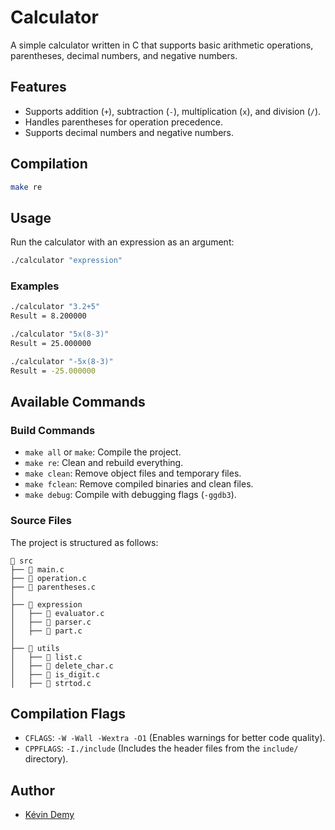 # Calculator

A simple calculator written in C that supports basic arithmetic operations, parentheses, decimal numbers, and negative numbers.

## Features

- Supports addition (`+`), subtraction (`-`), multiplication (`x`), and division (`/`).
- Handles parentheses for operation precedence.
- Supports decimal numbers and negative numbers.

## Compilation

```bash
make re
```

## Usage

Run the calculator with an expression as an argument:

```bash
./calculator "expression"
```

### Examples

```bash
./calculator "3.2+5"
Result = 8.200000
```

```bash
./calculator "5x(8-3)"
Result = 25.000000
```

```bash
./calculator "-5x(8-3)"
Result = -25.000000
```

## Available Commands

### Build Commands

- `make all` or `make`: Compile the project.
- `make re`: Clean and rebuild everything.
- `make clean`: Remove object files and temporary files.
- `make fclean`: Remove compiled binaries and clean files.
- `make debug`: Compile with debugging flags (`-ggdb3`).

### Source Files

The project is structured as follows:

```
📂 src
├── 📄 main.c
├── 📄 operation.c
├── 📄 parentheses.c
│
├── 📂 expression
│   ├── 📄 evaluator.c
│   ├── 📄 parser.c
│   ├── 📄 part.c
│
├── 📂 utils
│   ├── 📄 list.c
│   ├── 📄 delete_char.c
│   ├── 📄 is_digit.c
│   ├── 📄 strtod.c
```

## Compilation Flags

- `CFLAGS`: `-W -Wall -Wextra -O1` (Enables warnings for better code quality).
- `CPPFLAGS`: `-I./include` (Includes the header files from the `include/` directory).

## Author
- [Kévin Demy](https://github.com/Sakutaroo)
